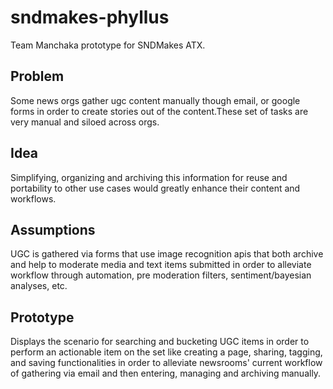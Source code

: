 # sndmakes-phyllus
Team Manchaka prototype for SNDMakes ATX.  

## Problem
Some news orgs gather ugc content manually though email, or google forms in order to create stories out of the content.These set of tasks are very manual and siloed across orgs. 
## Idea
Simplifying, organizing and archiving this information for reuse and portability to other use cases would greatly enhance their content and workflows. 
## Assumptions
UGC is gathered via forms that use image recognition apis that both archive and help to moderate media and text items submitted in order to alleviate workflow through automation, pre moderation filters, sentiment/bayesian analyses, etc. 
## Prototype
Displays the scenario for searching and bucketing UGC items in order to perform an actionable item on the set like creating a page, sharing, tagging, and saving functionalities in order to alleviate newsrooms' current workflow of gathering via email and then entering, managing and archiving manually. 
